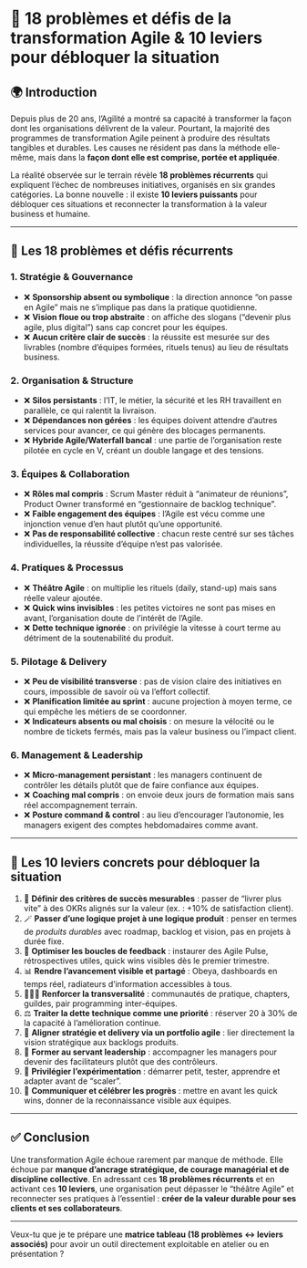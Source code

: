 # 📌 18 problèmes et défis de la transformation Agile & 10 leviers pour débloquer la situation

## 🌍 Introduction

Depuis plus de 20 ans, l’Agilité a montré sa capacité à transformer la façon dont les organisations délivrent de la valeur. Pourtant, la majorité des programmes de transformation Agile peinent à produire des résultats tangibles et durables. Les causes ne résident pas dans la méthode elle-même, mais dans la **façon dont elle est comprise, portée et appliquée**.

La réalité observée sur le terrain révèle **18 problèmes récurrents** qui expliquent l’échec de nombreuses initiatives, organisés en six grandes catégories. La bonne nouvelle : il existe **10 leviers puissants** pour débloquer ces situations et reconnecter la transformation à la valeur business et humaine.

---

## 🚨 Les 18 problèmes et défis récurrents

### 1. Stratégie & Gouvernance

* ❌ **Sponsorship absent ou symbolique** : la direction annonce “on passe en Agile” mais ne s’implique pas dans la pratique quotidienne.
* ❌ **Vision floue ou trop abstraite** : on affiche des slogans (“devenir plus agile, plus digital”) sans cap concret pour les équipes.
* ❌ **Aucun critère clair de succès** : la réussite est mesurée sur des livrables (nombre d’équipes formées, rituels tenus) au lieu de résultats business.

### 2. Organisation & Structure

* ❌ **Silos persistants** : l’IT, le métier, la sécurité et les RH travaillent en parallèle, ce qui ralentit la livraison.
* ❌ **Dépendances non gérées** : les équipes doivent attendre d’autres services pour avancer, ce qui génère des blocages permanents.
* ❌ **Hybride Agile/Waterfall bancal** : une partie de l’organisation reste pilotée en cycle en V, créant un double langage et des tensions.

### 3. Équipes & Collaboration

* ❌ **Rôles mal compris** : Scrum Master réduit à “animateur de réunions”, Product Owner transformé en “gestionnaire de backlog technique”.
* ❌ **Faible engagement des équipes** : l’Agile est vécu comme une injonction venue d’en haut plutôt qu’une opportunité.
* ❌ **Pas de responsabilité collective** : chacun reste centré sur ses tâches individuelles, la réussite d’équipe n’est pas valorisée.

### 4. Pratiques & Processus

* ❌ **Théâtre Agile** : on multiplie les rituels (daily, stand-up) mais sans réelle valeur ajoutée.
* ❌ **Quick wins invisibles** : les petites victoires ne sont pas mises en avant, l’organisation doute de l’intérêt de l’Agile.
* ❌ **Dette technique ignorée** : on privilégie la vitesse à court terme au détriment de la soutenabilité du produit.

### 5. Pilotage & Delivery

* ❌ **Peu de visibilité transverse** : pas de vision claire des initiatives en cours, impossible de savoir où va l’effort collectif.
* ❌ **Planification limitée au sprint** : aucune projection à moyen terme, ce qui empêche les métiers de se coordonner.
* ❌ **Indicateurs absents ou mal choisis** : on mesure la vélocité ou le nombre de tickets fermés, mais pas la valeur business ou l’impact client.

### 6. Management & Leadership

* ❌ **Micro-management persistant** : les managers continuent de contrôler les détails plutôt que de faire confiance aux équipes.
* ❌ **Coaching mal compris** : on envoie deux jours de formation mais sans réel accompagnement terrain.
* ❌ **Posture command & control** : au lieu d’encourager l’autonomie, les managers exigent des comptes hebdomadaires comme avant.

---

## 🔑 Les 10 leviers concrets pour débloquer la situation

1. 🎯 **Définir des critères de succès mesurables** : passer de “livrer plus vite” à des OKRs alignés sur la valeur (ex. : +10% de satisfaction client).
2. 🪄 **Passer d’une logique projet à une logique produit** : penser en termes de *produits durables* avec roadmap, backlog et vision, pas en projets à durée fixe.
3. 🔁 **Optimiser les boucles de feedback** : instaurer des Agile Pulse, rétrospectives utiles, quick wins visibles dès le premier trimestre.
4. 📊 **Rendre l’avancement visible et partagé** : Obeya, dashboards en temps réel, radiateurs d’information accessibles à tous.
5. 🧑‍🤝‍🧑 **Renforcer la transversalité** : communautés de pratique, chapters, guildes, pair programming inter-équipes.
6. ⚖️ **Traiter la dette technique comme une priorité** : réserver 20 à 30% de la capacité à l’amélioration continue.
7. 🧭 **Aligner stratégie et delivery via un portfolio agile** : lier directement la vision stratégique aux backlogs produits.
8. 🌱 **Former au servant leadership** : accompagner les managers pour devenir des facilitateurs plutôt que des contrôleurs.
9. 🚀 **Privilégier l’expérimentation** : démarrer petit, tester, apprendre et adapter avant de “scaler”.
10. 📣 **Communiquer et célébrer les progrès** : mettre en avant les quick wins, donner de la reconnaissance visible aux équipes.

---

## ✅ Conclusion

Une transformation Agile échoue rarement par manque de méthode. Elle échoue par **manque d’ancrage stratégique, de courage managérial et de discipline collective**.
En adressant ces **18 problèmes récurrents** et en activant ces **10 leviers**, une organisation peut dépasser le “théâtre Agile” et reconnecter ses pratiques à l’essentiel : **créer de la valeur durable pour ses clients et ses collaborateurs**.

---

Veux-tu que je te prépare une **matrice tableau (18 problèmes ↔ leviers associés)** pour avoir un outil directement exploitable en atelier ou en présentation ?
